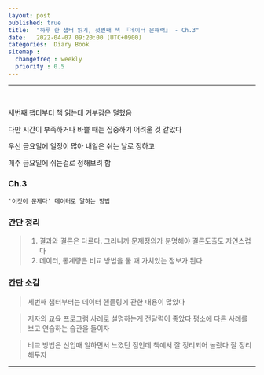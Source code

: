 ```yaml
---
layout: post
published: true
title:  "하루 한 챕터 읽기, 첫번째 책 『데이터 문해력』 - Ch.3"
date:   2022-04-07 09:20:00 (UTC+0900)
categories:  Diary Book
sitemap :
  changefreq : weekly
  priority : 0.5
---
```




---------------
<br />

세번째 챕터부터 책 읽는데 거부감은 덜했음

다만 시간이 부족하거나 바쁠 때는 집중하기 어려울 것 같았다

우선 금요일에 일정이 많아 내일은 쉬는 날로 정하고 

매주 금요일에 쉬는걸로 정해보려 함



### Ch.3
	'이것이 문제다' 데이터로 말하는 방법

### 간단 정리


> 1. 결과와 결론은 다르다. 그러니까 문제정의가 분명해야 결론도출도 자연스럽다
> 2. 데이터, 통계량은 비교 방법을 둘 때 가치있는 정보가 된다

### 간단 소감


> 세번째 챕터부터는 데이터 핸들링에 관한 내용이 많았다

> 저자의 교육 프로그램 사례로 설명하는게 전달력이 좋았다 평소에 다른 사례를 보고 연습하는 습관을 들이자

> 비교 방법은 신입때 일하면서 느꼈던 점인데 책에서 잘 정리되어 놀랐다 잘 정리해두자


---------------
<br /> 


